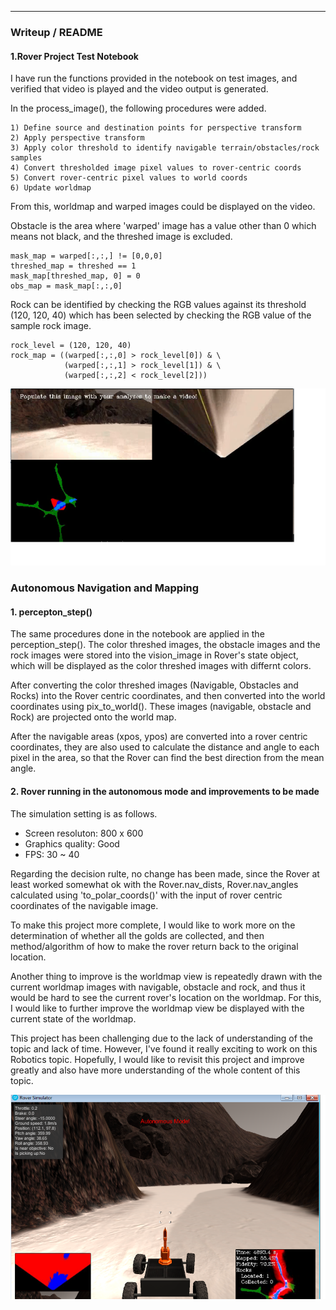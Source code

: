 
[//]: # (Image References)

[image1]: ./misc/robo_sim_notebook.png
[image2]: ./misc/robo_sim_auto.png


---
### Writeup / README


#### 1.Rover Project Test Notebook
I have run the functions provided in the notebook on test images, and verified that video is played and the video output is generated.

In the process_image(), the following procedures were added. 

    1) Define source and destination points for perspective transform
    2) Apply perspective transform
    3) Apply color threshold to identify navigable terrain/obstacles/rock samples
    4) Convert thresholded image pixel values to rover-centric coords
    5) Convert rover-centric pixel values to world coords
    6) Update worldmap 

From this, worldmap and warped images could be displayed on the video.

Obstacle is the area where 'warped' image has a value other than 0 which means not black, and the threshed image is excluded.
    
    mask_map = warped[:,:,] != [0,0,0] 
    threshed_map = threshed == 1
    mask_map[threshed_map, 0] = 0
    obs_map = mask_map[:,:,0]

Rock can be identified by checking the RGB values against its threshold (120, 120, 40) which has been selected by checking the RGB value of the sample rock image.

    rock_level = (120, 120, 40)
    rock_map = ((warped[:,:,0] > rock_level[0]) & \
                (warped[:,:,1] > rock_level[1]) & \
                (warped[:,:,2] < rock_level[2]))
    
![Video Image][image1]


### Autonomous Navigation and Mapping

#### 1. percepton_step()
The same procedures done in the notebook are applied in the perception_step().
The color threshed images, the obstacle images and the rock images were stored into the vision_image in Rover's state object, which will be displayed as the color threshed images with differnt colors.

After converting the color threshed images (Navigable, Obstacles and Rocks) into the Rover centric coordinates, and then converted into the world coordinates using pix_to_world(). These images (navigable, obstacle and Rock) are projected onto the world map.

After the navigable areas (xpos, ypos) are converted into a rover centric coordinates, they are also used to calculate the distance and angle to each pixel in the area, so that the Rover can find the best direction from the mean angle.

#### 2. Rover running in the autonomous mode and improvements to be made  


The simulation setting is as follows.
* Screen resoluton: 800 x 600
* Graphics quality: Good
* FPS: 30 ~ 40

Regarding the decision rulte, no change has been made, since the Rover at least worked somewhat ok with the Rover.nav_dists, Rover.nav_angles calculated using 'to_polar_coords()' with the input of rover centric coordinates of the navigable image.

To make this project more complete, I would like to work more on the determination of whether all the golds are collected, and then method/algorithm of how to make the rover return back to the original location. 

Another thing to improve is the worldmap view is repeatedly drawn with the current worldmap images with navigable, obstacle and rock, and thus it would be hard to see the current rover's location on the worldmap. For this, I would like to further improve the worldmap view be displayed with the current state of the worldmap.

This project has been challenging due to the lack of understanding of the topic and lack of time. However, I've found it really exciting to work on this Robotics topic. 
Hopefully, I would like to revisit this project and improve greatly and also have more understanding of the whole content of this topic.

![Auto Navi][image2]


